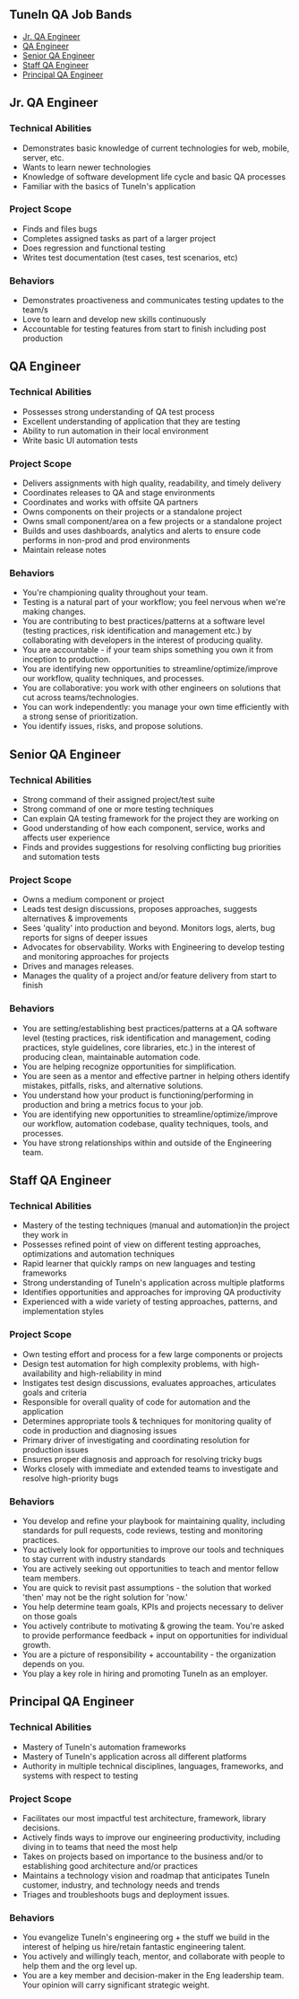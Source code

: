 ## TuneIn QA Job Bands

* [Jr. QA Engineer](#jr-qa-engineer)
* [QA Engineer](#qa-engineer)
* [Senior QA Engineer](#senior-qa-engineer)
* [Staff QA Engineer](#staff-qa-engineer)
* [Principal QA Engineer](#principal-qa-engineer)

<a name="qa-engineer"></a>
## Jr. QA Engineer
### Technical Abilities
* Demonstrates basic knowledge of current technologies for web, mobile, server, etc.
* Wants to learn newer technologies
* Knowledge of software development life cycle and basic QA processes
* Familiar with the basics of TuneIn's application

### Project Scope
* Finds and files bugs
* Completes assigned tasks as part of a larger project
* Does regression and functional testing
* Writes test documentation (test cases, test scenarios, etc)

### Behaviors
* Demonstrates proactiveness and communicates testing updates to the team/s
* Love to learn and develop new skills continuously 
* Accountable for testing features from start to finish including post production

<a name="qa-engineer"></a>
## QA Engineer
### Technical Abilities
* Possesses strong understanding of QA test process
* Excellent understanding of application that they are testing
* Ability to run automation in their local environment
* Write basic  UI automation tests

### Project Scope
* Delivers assignments with high quality, readability, and timely delivery
* Coordinates releases to QA and stage environments
* Coordinates and works with offsite QA partners
* Owns components on their projects or a standalone project
* Owns small component/area on a few projects or a standalone project
* Builds and uses dashboards, analytics and alerts to ensure code performs in non-prod and prod environments
* Maintain release notes 

### Behaviors
* You're championing quality throughout your team.
* Testing is a natural part of your workflow; you feel nervous when we're making changes.
* You are contributing to best practices/patterns at a software level (testing practices, risk identification and management etc.) by collaborating with developers in the interest of producing quality.
* You are accountable - if your team ships something you own it from inception to production.
* You are identifying new opportunities to streamline/optimize/improve our workflow, quality techniques, and processes.
* You are collaborative: you work with other engineers on solutions that cut across teams/technologies.
* You can work independently: you manage your own time efficiently with a strong sense of prioritization.
* You identify issues, risks, and propose solutions.

<a name="senior-qa-engineer"></a>
## Senior QA Engineer
### Technical Abilities
* Strong command of their assigned project/test suite
* Strong command of one or more testing techniques
* Can explain QA testing framework for the project they are working on
* Good understanding of how each component, service, works and affects user experience
* Finds and provides suggestions for resolving conflicting bug priorities and sutomation tests

### Project Scope
* Owns a medium component or project
* Leads test design discussions, proposes approaches, suggests alternatives & improvements
* Sees 'quality' into production and beyond. Monitors logs, alerts, bug reports for signs of deeper issues
* Advocates for observability. Works with Engineering to develop testing and monitoring approaches for projects
* Drives and manages releases. 
* Manages the quality of a project and/or feature delivery from start to finish

### Behaviors
* You are setting/establishing best practices/patterns at a QA software level (testing practices, risk identification and management, coding practices, style guidelines, core libraries, etc.) in the interest of producing clean, maintainable automation code.
* You are helping recognize opportunities for simplification.
* You are seen as a mentor and effective partner in helping others identify mistakes, pitfalls, risks, and alternative solutions.
* You understand how your product is functioning/performing in production and bring a metrics focus to your job.
* You are identifying new opportunities to streamline/optimize/improve our workflow, automation codebase, quality techniques, tools, and processes.
* You have strong relationships within and outside of the Engineering team.

<a name="staff-qa-engineer"></a>
## Staff QA Engineer
### Technical Abilities
* Mastery of the testing techniques (manual and automation)in the project they work in
* Possesses refined point of view on different testing approaches, optimizations and automation techniques
* Rapid learner that quickly ramps on new languages and testing frameworks
* Strong understanding of TuneIn's application across multiple platforms
* Identifies opportunities and approaches for improving QA productivity
* Experienced with a wide variety of testing approaches, patterns, and implementation styles

### Project Scope
* Own testing effort and process for a few large components or projects
* Design test automation for  high complexity problems, with high-availability and high-reliability in mind
* Instigates test design discussions, evaluates approaches, articulates goals and criteria
* Responsible for overall quality of code for automation and the application
* Determines appropriate tools & techniques for monitoring quality of code in production and diagnosing issues
* Primary driver of investigating and coordinating resolution for production issues
* Ensures proper diagnosis and approach for resolving tricky bugs
* Works closely with immediate and extended teams to investigate and resolve high-priority bugs

### Behaviors
* You develop and refine your playbook for maintaining quality, including standards for pull requests, code reviews, testing and monitoring practices.
* You actively look for opportunities to improve our tools and techniques to stay current with industry standards
* You are actively seeking out opportunities to teach and mentor fellow team members.
* You are quick to revisit past assumptions - the solution that worked 'then' may not be the right solution for 'now.'
* You help determine team goals, KPIs and projects necessary to deliver on those goals 
* You actively contribute to motivating & growing the team. You're asked to provide performance feedback + input on opportunities for individual growth.
* You are a picture of responsibility + accountability - the organization depends on you.
* You play a key role in hiring and promoting TuneIn as an employer.

<a name="principal-qa-engineer"></a>
## Principal QA Engineer
### Technical Abilities
* Mastery of TuneIn's automation frameworks
* Mastery of TuneIn's application across all different platforms 
* Authority in multiple technical disciplines, languages, frameworks, and systems with respect to testing

### Project Scope
* Facilitates our most impactful test architecture, framework, library decisions.
* Actively finds ways to improve our engineering productivity, including diving in to teams that need the most help
* Takes on projects based on importance to the business and/or to establishing good architecture and/or practices
* Maintains a technology vision and roadmap that anticipates TuneIn customer, industry, and technology needs and trends
* Triages and troubleshoots bugs and deployment issues.

### Behaviors
* You evangelize TuneIn's engineering org + the stuff we build in the interest of helping us hire/retain fantastic engineering talent.
* You actively and willingly teach, mentor, and collaborate with people to help them and the org level up.
* You are a key member and decision-maker in the Eng leadership team. Your opinion will carry significant strategic weight.
